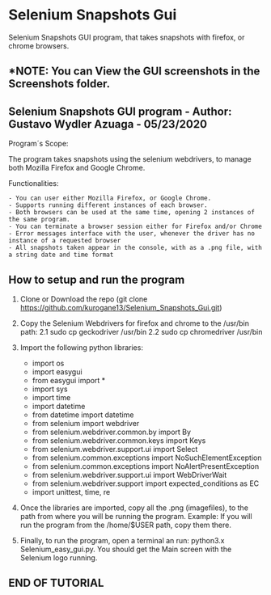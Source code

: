 # Selenium Snapshots Gui
Selenium Snapshots GUI program, that takes snapshots with firefox, or chrome browsers.

*NOTE: You can View the GUI screenshots in the Screenshots folder.
----------------------------------------------------------------------------------------------------------------

Selenium Snapshots GUI program - Author: Gustavo Wydler Azuaga - 05/23/2020
----------------------------------------------------------------------------------------------------------------

Program´s Scope:

The program takes snapshots using the selenium webdrivers, to manage both Mozilla Firefox and Google Chrome.

Functionalities:

    - You can user either Mozilla Firefox, or Google Chrome. 
    - Supports running different instances of each browser. 
    - Both browsers can be used at the same time, opening 2 instances of the same program.
    - You can terminate a browser session either for Firefox and/or Chrome
    - Error messages interface with the user, whenever the driver has no instance of a requested browser
    - All snapshots taken appear in the console, with as a .png file, with a string date and time format
    
How to setup and run the program
----------------------------------------------------------------------------------------------------------------

1. Clone or Download the repo (git clone https://github.com/kurogane13/Selenium_Snapshots_Gui.git)

2. Copy the Selenium Webdrivers for firefox and chrome to the /usr/bin path:
   2.1 sudo cp geckodriver /usr/bin
   2.2 sudo cp chromedriver /usr/bin
   
3. Import the following python libraries:
   - import os
   - import easygui
   - from easygui import *
   - import sys
   - import time
   - import datetime
   - from datetime import datetime
   - from selenium import webdriver
   - from selenium.webdriver.common.by import By
   - from selenium.webdriver.common.keys import Keys
   - from selenium.webdriver.support.ui import Select
   - from selenium.common.exceptions import NoSuchElementException
   - from selenium.common.exceptions import NoAlertPresentException
   - from selenium.webdriver.support.ui import WebDriverWait
   - from selenium.webdriver.support import expected_conditions as EC
   - import unittest, time, re
   
4. Once the libraries are imported, copy all the .png (imagefiles), to the path from where you will
   be running the program. Example: If you will run the program from the /home/$USER path, copy them there.
   
5. Finally, to run the program, open a terminal an run: python3.x Selenium_easy_gui.py. You should get the 
   Main screen with the Selenium logo running.

END OF TUTORIAL
----------------------------------------------------------------------------------------------------------------

